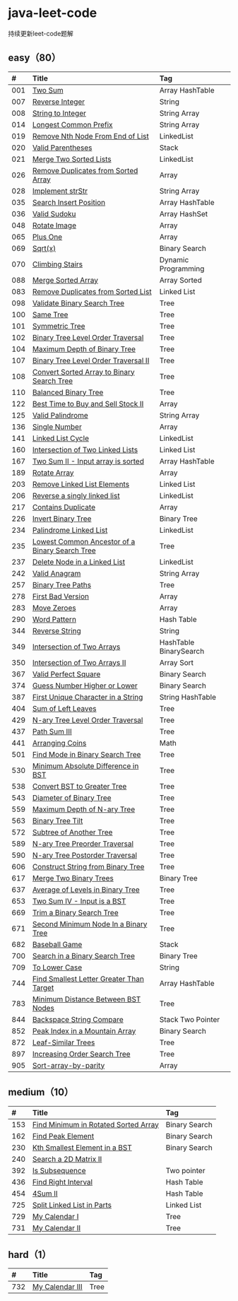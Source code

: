 # java-leet-code
持续更新leet-code题解

## easy（80）

| #    | Title                                          		  | Tag                                      |
| :--- | :------------------------------------------------------- | :--------------------------------------- |
| 001  | [Two Sum][001]                                           | Array HashTable 
| 007  | [Reverse Integer][007]                                   | String 
| 008  | [String to Integer][008]                                 | String Array
| 014  | [Longest Common Prefix][014]                             | String Array
| 019  | [Remove Nth Node From End of List][019]                  | LinkedList
| 020  | [Valid Parentheses][020]                                 | Stack
| 021  | [Merge Two Sorted Lists][021]                            | LinkedList
| 026  | [Remove Duplicates from Sorted Array][026]               | Array 
| 028  | [Implement strStr][028]                                  | String Array
| 035  | [Search Insert Position][035]                            | Array HashTable                                    
| 036  | [Valid Sudoku][036]                                      | Array HashSet
| 048  | [Rotate Image][048]                                      | Array
| 065  | [Plus One][065]                                          | Array
| 069  | [Sqrt(x)][069]                                           | Binary Search                                   
| 070  | [Climbing Stairs][070]                                   | Dynamic Programming                                   
| 088  | [Merge Sorted Array][088]                                | Array Sorted
| 083  | [Remove Duplicates from Sorted List][083]                | Linked List                                   
| 098  | [Validate Binary Search Tree][098]                       | Tree 
| 100  | [Same Tree][100]                                         | Tree 
| 101  | [Symmetric Tree][101]                       			  | Tree     
| 102  | [Binary Tree Level Order Traversal][102]                 | Tree                                   
| 104  | [Maximum Depth of Binary Tree][104]                      | Tree                                   
| 107  | [Binary Tree Level Order Traversal II][107]              | Tree                                   
| 108  | [Convert Sorted Array to Binary Search Tree][108]        | Tree                                   
| 110  | [Balanced Binary Tree][110]                              | Tree                                   
| 122  | [Best Time to Buy and Sell Stock II][122]                | Array 
| 125  | [Valid Palindrome][125]                                  | String Array 
| 136  | [Single Number][136]                                     | Array            
| 141  | [Linked List Cycle][141]                                 | LinkedList
| 160  | [Intersection of Two Linked Lists][160]                  | Linked List                                   
| 167  | [Two Sum II - Input array is sorted][167]                | Array HashTable                                    
| 189  | [Rotate Array][189]                                      | Array   
| 203  | [Remove Linked List Elements][203]                       | Linked List                                    
| 206  | [Reverse a singly linked list][206]                      | LinkedList   
| 217  | [Contains Duplicate][217]                                | Array
| 226  | [Invert Binary Tree][226]                                | Binary Tree
| 234  | [Palindrome Linked List][234]                            | LinkedList
| 235  | [Lowest Common Ancestor of a Binary Search Tree][235]    | Tree
| 237  | [Delete Node in a Linked List][237]                      | LinkedList
| 242  | [Valid Anagram][242]                                     | String Array 
| 257  | [Binary Tree Paths][257]                                 | Tree 
| 278  | [First Bad Version][278]                                 | Array 
| 283  | [Move Zeroes][283]                                		  | Array  
| 290  | [Word Pattern][290]                                	  | Hash Table  
| 344  | [Reverse String][344]                                	  | String
| 349  | [Intersection of Two Arrays][349]                        | HashTable BinarySearch                                   
| 350  | [Intersection of Two Arrays II][350]                     | Array Sort                                  
| 367  | [Valid Perfect Square][367]                              | Binary Search                                  
| 374  | [Guess Number Higher or Lower][374]                      | Binary Search                                  
| 387  | [First Unique Character in a String][387]                | String HashTable
| 404  | [Sum of Left Leaves][404]                                | Tree
| 429  | [N-ary Tree Level Order Traversal][429]                  | Tree
| 437  | [Path Sum III][437]                                      | Tree
| 441  | [Arranging Coins][441]                                   | Math                                  
| 501  | [Find Mode in Binary Search Tree][501]                   | Tree                                  
| 530  | [Minimum Absolute Difference in BST][530]                | Tree                                   
| 538  | [Convert BST to Greater Tree][538]                       | Tree                                   
| 543  | [Diameter of Binary Tree][543]                           | Tree                                   
| 559  | [Maximum Depth of N-ary Tree][559]                       | Tree                                   
| 563  | [Binary Tree Tilt][563]                                  | Tree                                   
| 572  | [Subtree of Another Tree][572]                           | Tree                                   
| 589  | [N-ary Tree Preorder Traversal][589]                     | Tree
| 590  | [N-ary Tree Postorder Traversal][590]                    | Tree
| 606  | [Construct String from Binary Tree][606]                 | Tree
| 617  | [Merge Two Binary Trees][617]                            | Binary Tree
| 637  | [Average of Levels in Binary Tree][637]                  | Tree
| 653  | [Two Sum IV - Input is a BST][653]                       | Tree
| 669  | [Trim a Binary Search Tree][669]                         | Tree
| 671  | [Second Minimum Node In a Binary Tree][671]              | Tree
| 682  | [Baseball Game][682]                                     | Stack                                   
| 700  | [Search in a Binary Search Tree][700]                    | Binary Tree                                   
| 709  | [To Lower Case][709]                                     | String                                  
| 744  | [Find Smallest Letter Greater Than Target][744]          | Array HashTable                                   
| 783  | [Minimum Distance Between BST Nodes][783]                | Tree                                   
| 844  | [Backspace String Compare][844]                          | Stack Two Pointer                                   
| 852  | [Peak Index in a Mountain Array][852]                    | Binary Search                                   
| 872  | [Leaf-Similar Trees][872]                                | Tree                                   
| 897  | [Increasing Order Search Tree][897]                      | Tree                                   
| 905  | [Sort-array-by-parity][905]                              | Array


## medium（10）

| #    | Title                                          		  | Tag                                      |
| :--- | :------------------------------------------------------- | :--------------------------------------- |
| 153  | [Find Minimum in Rotated Sorted Array][153]              | Binary Search                                   
| 162  | [Find Peak Element][162]                                 | Binary Search                                   
| 230  | [Kth Smallest Element in a BST][230]                	  | Binary Search                                   
| 240  | [Search a 2D Matrix II][240]                	          |                                    
| 392  | [Is Subsequence][392]                	                  | Two pointer                                  
| 436  | [Find Right Interval][436]                	              | Hash Table                                 
| 454  | [4Sum II][454]                					          | Hash Table                                   
| 725  | [Split Linked List in Parts][725]                		  | Linked List                                   
| 729  | [My Calendar I][729]                					  | Tree                                   
| 731  | [My Calendar II][731]                					  | Tree                                   


## hard（1）

| #    | Title                                          		  | Tag                                      |
| :--- | :------------------------------------------------------- | :--------------------------------------- |
| 732  | [My Calendar III][732]                					  | Tree           

[001]: https://github.com/mcrwayfun/java-leet-code/blob/master/doc/easy/001/README.md
[007]: https://github.com/mcrwayfun/java-leet-code/blob/master/doc/easy/007/README.md
[008]: https://github.com/mcrwayfun/java-leet-code/blob/master/doc/easy/008/README.md
[014]: https://github.com/mcrwayfun/java-leet-code/blob/master/doc/easy/014/README.md
[019]: https://github.com/mcrwayfun/java-leet-code/blob/master/doc/easy/019/README.md
[020]: https://github.com/mcrwayfun/java-leet-code/blob/master/doc/easy/020/README.md
[021]: https://github.com/mcrwayfun/java-leet-code/blob/master/doc/easy/021/README.md
[026]: https://github.com/mcrwayfun/java-leet-code/blob/master/doc/easy/026/README.md
[028]: https://github.com/mcrwayfun/java-leet-code/blob/master/doc/easy/028/README.md
[035]: https://github.com/mcrwayfun/java-leet-code/blob/master/doc/easy/035/README.md
[036]: https://github.com/mcrwayfun/java-leet-code/blob/master/doc/easy/036/README.md
[048]: https://github.com/mcrwayfun/java-leet-code/blob/master/doc/easy/048/README.md
[065]: https://github.com/mcrwayfun/java-leet-code/blob/master/doc/easy/065/README.md
[069]: https://github.com/mcrwayfun/java-leet-code/blob/master/doc/easy/069/README.md
[070]: https://github.com/mcrwayfun/java-leet-code/blob/master/doc/easy/070/README.md
[083]: https://github.com/mcrwayfun/java-leet-code/blob/master/doc/easy/083/README.md
[088]: https://github.com/mcrwayfun/java-leet-code/blob/master/doc/easy/088/README.md
[098]: https://github.com/mcrwayfun/java-leet-code/blob/master/doc/easy/098/README.md
[100]: https://github.com/mcrwayfun/java-leet-code/blob/master/doc/easy/100/README.md
[101]: https://github.com/mcrwayfun/java-leet-code/blob/master/doc/easy/101/README.md
[102]: https://github.com/mcrwayfun/java-leet-code/blob/master/doc/easy/102/README.md
[104]: https://github.com/mcrwayfun/java-leet-code/blob/master/doc/easy/104/README.md
[107]: https://github.com/mcrwayfun/java-leet-code/blob/master/doc/easy/107/README.md
[108]: https://github.com/mcrwayfun/java-leet-code/blob/master/doc/easy/108/README.md
[110]: https://github.com/mcrwayfun/java-leet-code/blob/master/doc/easy/110/README.md
[122]: https://github.com/mcrwayfun/java-leet-code/blob/master/doc/easy/122/README.md
[125]: https://github.com/mcrwayfun/java-leet-code/blob/master/doc/easy/125/README.md
[136]: https://github.com/mcrwayfun/java-leet-code/blob/master/doc/easy/136/README.md
[141]: https://github.com/mcrwayfun/java-leet-code/blob/master/doc/easy/141/README.md
[153]: https://github.com/mcrwayfun/java-leet-code/blob/master/doc/medium/153/README.md
[160]: https://github.com/mcrwayfun/java-leet-code/blob/master/doc/easy/160/README.md
[162]: https://github.com/mcrwayfun/java-leet-code/blob/master/doc/medium/162/README.md
[167]: https://github.com/mcrwayfun/java-leet-code/blob/master/doc/easy/167/README.md
[189]: https://github.com/mcrwayfun/java-leet-code/blob/master/doc/easy/189/README.md
[203]: https://github.com/mcrwayfun/java-leet-code/blob/master/doc/easy/203/README.md
[206]: https://github.com/mcrwayfun/java-leet-code/blob/master/doc/easy/206/README.md
[217]: https://github.com/mcrwayfun/java-leet-code/blob/master/doc/easy/217/README.md
[226]: https://github.com/mcrwayfun/java-leet-code/blob/master/doc/easy/226/README.md
[230]: https://github.com/mcrwayfun/java-leet-code/blob/master/doc/medium/230/README.md
[234]: https://github.com/mcrwayfun/java-leet-code/blob/master/doc/easy/234/README.md
[235]: https://github.com/mcrwayfun/java-leet-code/blob/master/doc/easy/235/README.md
[237]: https://github.com/mcrwayfun/java-leet-code/blob/master/doc/easy/237/README.md
[240]: https://github.com/mcrwayfun/java-leet-code/blob/master/doc/medium/240/README.md
[242]: https://github.com/mcrwayfun/java-leet-code/blob/master/doc/easy/242/README.md
[257]: https://github.com/mcrwayfun/java-leet-code/blob/master/doc/easy/257/README.md
[278]: https://github.com/mcrwayfun/java-leet-code/blob/master/doc/easy/278/README.md
[283]: https://github.com/mcrwayfun/java-leet-code/blob/master/doc/easy/283/README.md
[290]: https://github.com/mcrwayfun/java-leet-code/blob/master/doc/easy/290/README.md
[344]: https://github.com/mcrwayfun/java-leet-code/blob/master/doc/easy/344/README.md
[349]: https://github.com/mcrwayfun/java-leet-code/blob/master/doc/easy/349/README.md
[350]: https://github.com/mcrwayfun/java-leet-code/blob/master/doc/easy/350/README.md
[367]: https://github.com/mcrwayfun/java-leet-code/blob/master/doc/easy/367/README.md
[374]: https://github.com/mcrwayfun/java-leet-code/blob/master/doc/easy/374/README.md
[387]: https://github.com/mcrwayfun/java-leet-code/blob/master/doc/easy/387/README.md
[392]: https://github.com/mcrwayfun/java-leet-code/blob/master/doc/medium/392/README.md
[404]: https://github.com/mcrwayfun/java-leet-code/blob/master/doc/easy/404/README.md
[429]: https://github.com/mcrwayfun/java-leet-code/blob/master/doc/medium/429/README.md
[436]: https://github.com/mcrwayfun/java-leet-code/blob/master/doc/medium/436/README.md
[437]: https://github.com/mcrwayfun/java-leet-code/blob/master/doc/easy/437/README.md
[441]: https://github.com/mcrwayfun/java-leet-code/blob/master/doc/easy/441/README.md
[454]: https://github.com/mcrwayfun/java-leet-code/blob/master/doc/medium/454/README.md
[530]: https://github.com/mcrwayfun/java-leet-code/blob/master/doc/easy/530/README.md
[501]: https://github.com/mcrwayfun/java-leet-code/blob/master/doc/easy/501/README.md
[538]: https://github.com/mcrwayfun/java-leet-code/blob/master/doc/easy/538/README.md
[543]: https://github.com/mcrwayfun/java-leet-code/blob/master/doc/easy/543/README.md
[559]: https://github.com/mcrwayfun/java-leet-code/blob/master/doc/easy/559/README.md
[563]: https://github.com/mcrwayfun/java-leet-code/blob/master/doc/easy/563/README.md
[572]: https://github.com/mcrwayfun/java-leet-code/blob/master/doc/easy/572/README.md
[589]: https://github.com/mcrwayfun/java-leet-code/blob/master/doc/easy/589/README.md
[590]: https://github.com/mcrwayfun/java-leet-code/blob/master/doc/easy/590/README.md
[606]: https://github.com/mcrwayfun/java-leet-code/blob/master/doc/easy/606/README.md
[617]: https://github.com/mcrwayfun/java-leet-code/blob/master/doc/easy/617/README.md
[637]: https://github.com/mcrwayfun/java-leet-code/blob/master/doc/easy/637/README.md
[653]: https://github.com/mcrwayfun/java-leet-code/blob/master/doc/easy/653/README.md
[669]: https://github.com/mcrwayfun/java-leet-code/blob/master/doc/easy/669/README.md
[671]: https://github.com/mcrwayfun/java-leet-code/blob/master/doc/easy/671/README.md
[682]: https://github.com/mcrwayfun/java-leet-code/blob/master/doc/easy/682/README.md
[700]: https://github.com/mcrwayfun/java-leet-code/blob/master/doc/easy/700/README.md
[709]: https://github.com/mcrwayfun/java-leet-code/blob/master/doc/easy/709/README.md
[725]: https://github.com/mcrwayfun/java-leet-code/blob/master/doc/medium/725/README.md
[729]: https://github.com/mcrwayfun/java-leet-code/blob/master/doc/medium/729/README.md
[731]: https://github.com/mcrwayfun/java-leet-code/blob/master/doc/medium/731/README.md
[732]: https://github.com/mcrwayfun/java-leet-code/blob/master/doc/hard/732/README.md
[744]: https://github.com/mcrwayfun/java-leet-code/blob/master/doc/easy/744/README.md
[783]: https://github.com/mcrwayfun/java-leet-code/blob/master/doc/easy/783/README.md
[844]: https://github.com/mcrwayfun/java-leet-code/blob/master/doc/easy/844/README.md
[852]: https://github.com/mcrwayfun/java-leet-code/blob/master/doc/easy/852/README.md
[872]: https://github.com/mcrwayfun/java-leet-code/blob/master/doc/easy/872/README.md
[897]: https://github.com/mcrwayfun/java-leet-code/blob/master/doc/easy/897/README.md
[905]: https://github.com/mcrwayfun/java-leet-code/blob/master/doc/easy/905/README.md